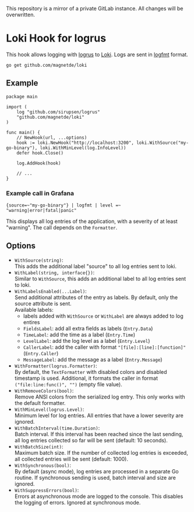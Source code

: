 This repository is a mirror of a private GitLab instance. All changes will be overwritten.

# Loki Hook for logrus

This hook allows logging with [logrus](https://github.com/Sirupsen/logrus) to [Loki](https://github.com/grafana/loki).
Logs are sent in [logfmt](https://github.com/kr/logfmt) format.

```
go get github.com/magnetde/loki
```

## Example

```golang
package main

import (
	log "github.com/sirupsen/logrus"
	"github.com/magnetde/loki"
)

func main() {
	// NewHook(url, ...options)
	hook := loki.NewHook("http://localhost:3200", loki.WithSource("my-go-binary"), loki.WithMinLevel(log.InfoLevel))
	defer hook.Close()

	log.AddHook(hook)

	// ...
}
```

### Example call in Grafana

```
{source=~"my-go-binary"} | logfmt | level =~ "warning|error|fatal|panic"
```

This displays all log entries of the application, with a severity of at least "warning".
The call depends on the `Formatter`.

## Options

- `WithSource(string)`:  
  This adds the additional label "source" to all log entries sent to loki.
- `WithLabel(string, interface{})`:  
  Similar to `WithSource`, this adds an additional label to all log entries sent to loki.
- `WithLabelsEnabled(...Label)`:  
  Send additional attributes of the entry as labels. By default, only the source attribute is sent.  
  Available labels:
  - labels added with `WithSource` or `WithLabel` are always added to log entires
  - `FieldsLabel`: add all extra fields as labels (`Entry.Data`)
  - `TimeLabel`: add the time as a label (`Entry.Time`)
  - `LevelLabel`: add the log level as a label (`Entry.Level`)
  - `CallerLabel`: add the caller with format `"[file]:[line]:[function]"` (`Entry.Caller`)
  - `MessageLabel`: add the message as a label (`Entry.Message`)
- `WithFormatter(logrus.Formatter)`:  
  By default, the `TextFormatter` with disabled colors and disabled timestamp is used.
  Additional, it formats the caller in format `("file:line:func()", "")` (empty file value).
- `WithRemoveColors(bool)`:  
  Remove ANSI colors from the serialized log entry. This only works with the default formatter.
- `WithMinLevel(logrus.Level)`:  
  Minimum level for log entries. All entries that have a lower severity are ignored.
- `WithBatchInterval(time.Duration)`:  
  Batch interval. If this interval has been reached since the last sending, all log entries collected so far will be sent (default: 10 seconds).
- `WithBatchSize(int)`:  
  Maximum batch size. If the number of collected log entries is exceeded, all collected entries will be sent (default: 1000).
- `WithSynchronous(bool)`:  
  By default (async mode), log entries are processed in a separate Go routine. If synchronous sending is used, batch interval and size are ignored.
- `WithSuppressErrors(bool)`:  
  Errors at asynchronous mode are logged to the console. This disables the logging of errors. Ignored at synchronous mode.